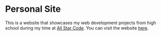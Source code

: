 # Personal Site

This is a website that showcases my web development projects from high school during my time at [All Star Code](https://allstarcode.org/). You can visit the website [here](https://alexeiasc4.github.io/personalsite/).
